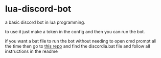 # lua-discord-bot

a basic discord bot in lua programming.

to use it just make a token in the config and then you can run the bot.

if you want a bat file to run the bot without needing to open cmd prompt all the time then go to [this repo](https://github.com/RScodes/DiscordBot-Batch) and find the discordia.bat file and follow all instructions in the readme
